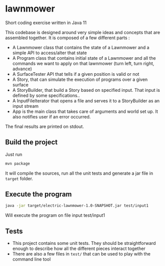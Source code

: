 # lawnmower
Short coding exercise written in Java 11

This codebase is designed around very simple ideas and concepts that are assembled together.
It is composed of a few different parts :
- A Lawnmower class that contains the state of a Lawnmower and a simple API to access/alter that state
- A Program class that contains initial state of a Lawnmower and all the commands we want to apply on that lawnmower (turn left,  turn right, advance)
- A SurfaceTester API that tells if a given position is valid or not
- A Story, that can simulate the execution of programs over a given surface
- A StoryBuilder, that build a Story based on specified input. That input is defined by some specifications..
- A InputFileIterator that opens a file and serves it to a StoryBuilder as an input stream
- App is the main class that takes care of arguments and world set up. It also notifies user if an error occurred.

The final results are printed on stdout.

Build the project
-----------------

Just run 
```bash
mvn package
```
It will compile the sources, run all the unit tests and generate a jar file in ```target``` folder.

Execute the program
-------------------
```bash
java -jar target/electric-lawnmower-1.0-SNAPSHOT.jar test/input1
```
Will execute the program on file input test/input1

Tests
-----

- This project contains some unit tests. They should be straightforward enough to describe how all the different pieces interact together
- There are also a few files in ```test/``` that can be used to play with the command line tool